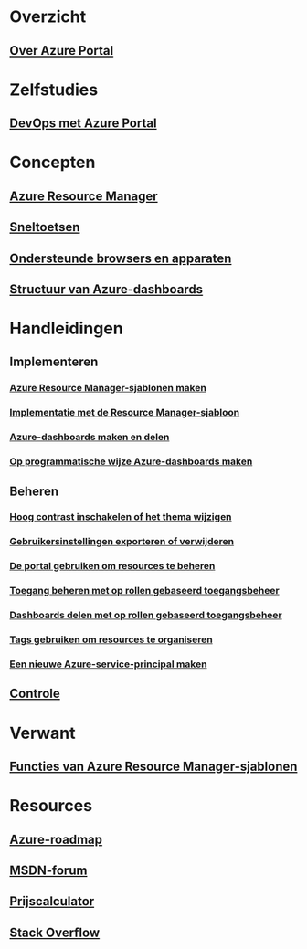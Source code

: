 # Overzicht
## [Over Azure Portal](../azure-portal-overview.md)
# Zelfstudies
## [DevOps met Azure Portal](tutorial-azureportal-devops.md)
# Concepten
## [Azure Resource Manager](../azure-resource-manager/resource-group-overview.md)
## [Sneltoetsen](azure-portal-keyboard-shortcuts.md)
## [Ondersteunde browsers en apparaten](../azure-preview-portal-supported-browsers-devices.md)
## [Structuur van Azure-dashboards](azure-portal-dashboards-structure.md)
# Handleidingen
## Implementeren
### [Azure Resource Manager-sjablonen maken](../azure-resource-manager/resource-group-authoring-templates.md)
### [Implementatie met de Resource Manager-sjabloon](../azure-resource-manager/resource-group-template-deploy.md)
### [Azure-dashboards maken en delen](azure-portal-dashboards.md)
### [Op programmatische wijze Azure-dashboards maken](azure-portal-dashboards-create-programmatically.md)
## Beheren
### [Hoog contrast inschakelen of het thema wijzigen](azure-portal-change-theme-high-contrast.md)
### [Gebruikersinstellingen exporteren of verwijderen](azure-portal-export-delete-settings.md)
### [De portal gebruiken om resources te beheren](../azure-resource-manager/resource-group-portal.md)
### [Toegang beheren met op rollen gebaseerd toegangsbeheer](../role-based-access-control/role-assignments-portal.md)
### [Dashboards delen met op rollen gebaseerd toegangsbeheer](azure-portal-dashboard-share-access.md)
### [Tags gebruiken om resources te organiseren](../azure-resource-manager/resource-group-using-tags.md)
### [Een nieuwe Azure-service-principal maken](../azure-resource-manager/resource-group-create-service-principal-portal.md)
## [Controle](../monitoring-and-diagnostics/monitoring-overview.md)

# Verwant
## [Functies van Azure Resource Manager-sjablonen](../azure-resource-manager/resource-group-template-functions.md)

# Resources
## [Azure-roadmap](https://azure.microsoft.com/roadmap/?category=monitoring-management)
## [MSDN-forum](https://social.msdn.microsoft.com/Forums/en-US/home?forum=windowsazuremanagement) 
## [Prijscalculator](https://azure.microsoft.com/pricing/calculator/)
## [Stack Overflow](http://stackoverflow.com/questions/tagged/azure-management-portal)





